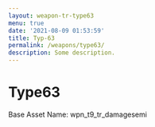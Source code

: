 ```yaml
---
layout: weapon-tr-type63
menu: true
date: '2021-08-09 01:53:59'
title: Typ-63
permalink: /weapons/type63/
description: Some description.
---
```


# Type63

Base Asset Name: wpn_t9_tr_damagesemi